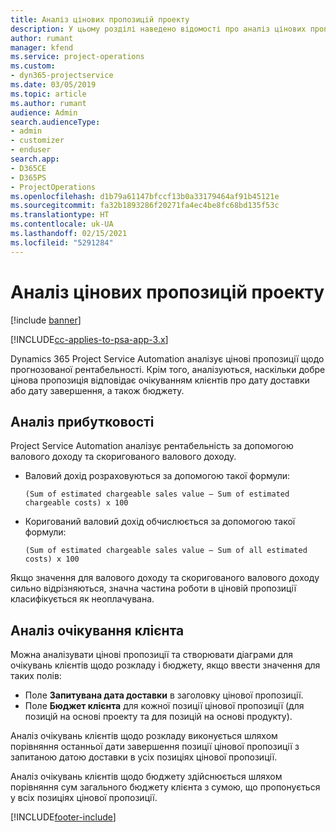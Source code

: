 ```yaml
---
title: Аналіз цінових пропозицій проекту
description: У цьому розділі наведено відомості про аналіз цінових пропозицій.
author: rumant
manager: kfend
ms.service: project-operations
ms.custom:
- dyn365-projectservice
ms.date: 03/05/2019
ms.topic: article
ms.author: rumant
audience: Admin
search.audienceType:
- admin
- customizer
- enduser
search.app:
- D365CE
- D365PS
- ProjectOperations
ms.openlocfilehash: d1b79a61147bfccf13b0a33179464af91b45121e
ms.sourcegitcommit: fa32b1893286f20271fa4ec4be8fc68bd135f53c
ms.translationtype: HT
ms.contentlocale: uk-UA
ms.lasthandoff: 02/15/2021
ms.locfileid: "5291284"
---
```

# <a name="analysis-of-project-quotes"></a>Аналіз цінових пропозицій проекту

[!include [banner](../includes/psa-now-project-operations.md)]

[!INCLUDE[cc-applies-to-psa-app-3.x](../includes/cc-applies-to-psa-app-3x.md)]

Dynamics 365 Project Service Automation аналізує цінові пропозиції щодо прогнозованої рентабельності. Крім того, аналізуються, наскільки добре цінова пропозиція відповідає очікуванням клієнтів про дату доставки або дату завершення, а також бюджету.

## <a name="profitability-analysis"></a>Аналіз прибутковості

Project Service Automation аналізує рентабельність за допомогою валового доходу та скоригованого валового доходу.

- Валовий дохід розраховуються за допомогою такої формули:

  `
    (Sum of estimated chargeable sales value – Sum of estimated chargeable costs) x 100
  `
- Коригований валовий дохід обчислюється за допомогою такої формули:

  `
    (Sum of estimated chargeable sales value – Sum of all estimated costs) x 100
  `

Якщо значення для валового доходу та скоригованого валового доходу сильно відрізняються, значна частина роботи в ціновій пропозиції класифікується як неоплачувана.

## <a name="analysis-of-customer-expectations"></a>Аналіз очікування клієнта

Можна аналізувати цінові пропозиції та створювати діаграми для очікувань клієнтів щодо розкладу і бюджету, якщо ввести значення для таких полів:

- Поле **Запитувана дата доставки** в заголовку цінової пропозиції.
- Поле **Бюджет клієнта** для кожної позиції цінової пропозиції (для позицій на основі проекту та для позицій на основі продукту).

Аналіз очікувань клієнтів щодо розкладу виконується шляхом порівняння останньої дати завершення позиції цінової пропозиції з запитаною датою доставки в усіх позиціях цінової пропозиції.

Аналіз очікувань клієнтів щодо бюджету здійснюється шляхом порівняння сум загального бюджету клієнта з сумою, що пропонується у всіх позиціях цінової пропозиції.


[!INCLUDE[footer-include](../includes/footer-banner.md)]